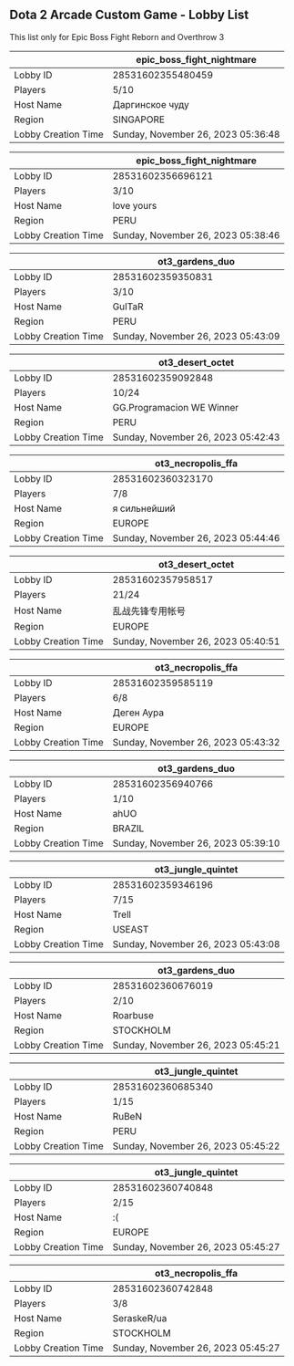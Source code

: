 ## Dota 2 Arcade Custom Game - Lobby List

This list only for Epic Boss Fight Reborn and Overthrow 3

|  | epic_boss_fight_nightmare |
| ------ | ------ |
| Lobby ID | 28531602355480459 |
| Players | 5/10 |
| Host Name | Даргинское чуду |
| Region | SINGAPORE |
| Lobby Creation Time | Sunday, November 26, 2023 05:36:48 |


|  | epic_boss_fight_nightmare |
| ------ | ------ |
| Lobby ID | 28531602356696121 |
| Players | 3/10 |
| Host Name | love yours |
| Region | PERU |
| Lobby Creation Time | Sunday, November 26, 2023 05:38:46 |


|  | ot3_gardens_duo |
| ------ | ------ |
| Lobby ID | 28531602359350831 |
| Players | 3/10 |
| Host Name | GuITaR |
| Region | PERU |
| Lobby Creation Time | Sunday, November 26, 2023 05:43:09 |


|  | ot3_desert_octet |
| ------ | ------ |
| Lobby ID | 28531602359092848 |
| Players | 10/24 |
| Host Name | GG.Programacion WE Winner |
| Region | PERU |
| Lobby Creation Time | Sunday, November 26, 2023 05:42:43 |


|  | ot3_necropolis_ffa |
| ------ | ------ |
| Lobby ID | 28531602360323170 |
| Players | 7/8 |
| Host Name | я сильнейший |
| Region | EUROPE |
| Lobby Creation Time | Sunday, November 26, 2023 05:44:46 |


|  | ot3_desert_octet |
| ------ | ------ |
| Lobby ID | 28531602357958517 |
| Players | 21/24 |
| Host Name | 乱战先锋专用帐号 |
| Region | EUROPE |
| Lobby Creation Time | Sunday, November 26, 2023 05:40:51 |


|  | ot3_necropolis_ffa |
| ------ | ------ |
| Lobby ID | 28531602359585119 |
| Players | 6/8 |
| Host Name | Деген Аура |
| Region | EUROPE |
| Lobby Creation Time | Sunday, November 26, 2023 05:43:32 |


|  | ot3_gardens_duo |
| ------ | ------ |
| Lobby ID | 28531602356940766 |
| Players | 1/10 |
| Host Name | ahUO |
| Region | BRAZIL |
| Lobby Creation Time | Sunday, November 26, 2023 05:39:10 |


|  | ot3_jungle_quintet |
| ------ | ------ |
| Lobby ID | 28531602359346196 |
| Players | 7/15 |
| Host Name | Trell |
| Region | USEAST |
| Lobby Creation Time | Sunday, November 26, 2023 05:43:08 |


|  | ot3_gardens_duo |
| ------ | ------ |
| Lobby ID | 28531602360676019 |
| Players | 2/10 |
| Host Name | Roarbuse |
| Region | STOCKHOLM |
| Lobby Creation Time | Sunday, November 26, 2023 05:45:21 |


|  | ot3_jungle_quintet |
| ------ | ------ |
| Lobby ID | 28531602360685340 |
| Players | 1/15 |
| Host Name | RuBeN |
| Region | PERU |
| Lobby Creation Time | Sunday, November 26, 2023 05:45:22 |


|  | ot3_jungle_quintet |
| ------ | ------ |
| Lobby ID | 28531602360740848 |
| Players | 2/15 |
| Host Name | :( |
| Region | EUROPE |
| Lobby Creation Time | Sunday, November 26, 2023 05:45:27 |


|  | ot3_necropolis_ffa |
| ------ | ------ |
| Lobby ID | 28531602360742848 |
| Players | 3/8 |
| Host Name | SeraskeR/ua |
| Region | STOCKHOLM |
| Lobby Creation Time | Sunday, November 26, 2023 05:45:27 |


